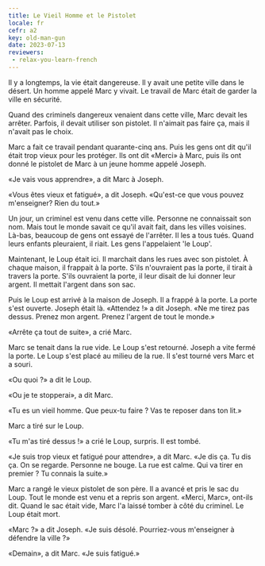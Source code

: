 ```yaml
---
title: Le Vieil Homme et le Pistolet
locale: fr
cefr: a2
key: old-man-gun
date: 2023-07-13
reviewers:
 - relax-you-learn-french
---
```


Il y a longtemps, la vie était dangereuse. Il y avait une petite ville dans le désert. Un homme appelé Marc y vivait. Le travail de Marc était de garder la ville en sécurité.

Quand des criminels dangereux venaient dans cette ville, Marc devait les arrêter. Parfois, il devait utiliser son pistolet. Il n'aimait pas faire ça, mais il n'avait pas le choix.

Marc a fait ce travail pendant quarante-cinq ans. Puis les gens ont dit qu'il était trop vieux pour les protéger. Ils ont dit «Merci» à Marc, puis ils ont donné le pistolet de Marc à un jeune homme appelé Joseph.

«Je vais vous apprendre», a dit Marc à Joseph.

«Vous êtes vieux et fatigué», a dit Joseph. «Qu'est-ce que vous pouvez m'enseigner? Rien du tout.»

Un jour, un criminel est venu dans cette ville. Personne ne connaissait son nom. Mais tout le monde savait ce qu'il avait fait, dans les villes voisines. Là-bas, beaucoup de gens ont essayé de l'arrêter. Il les a tous tués. Quand leurs enfants pleuraient, il riait. Les gens l'appelaient 'le Loup'.

Maintenant, le Loup était ici. Il marchait dans les rues avec son pistolet. À chaque maison, il frappait à la porte. S'ils n'ouvraient pas la porte, il tirait à travers la porte. S'ils ouvraient la porte, il leur disait de lui donner leur argent. Il mettait l'argent dans son sac.

Puis le Loup est arrivé à la maison de Joseph. Il a frappé à la porte. La porte s'est ouverte. Joseph était là. «Attendez !» a dit Joseph. «Ne me tirez pas dessus. Prenez mon argent. Prenez l'argent de tout le monde.»

«Arrête ça tout de suite», a crié Marc.

Marc se tenait dans la rue vide. Le Loup s'est retourné. Joseph a vite fermé la porte. Le Loup s'est placé au milieu de la rue. Il s'est tourné vers Marc et a souri.

«Ou quoi ?» a dit le Loup.

«Ou je te stopperai», a dit Marc.

«Tu es un vieil homme. Que peux-tu faire ? Vas te reposer dans ton lit.»

Marc a tiré sur le Loup.

«Tu m'as tiré dessus !» a crié le Loup, surpris. Il est tombé.

«Je suis trop vieux et fatigué pour attendre», a dit Marc. «Je dis ça. Tu dis ça. On se regarde. Personne ne bouge. La rue est calme. Qui va tirer en premier ? Tu connais la suite.»

Marc a rangé le vieux pistolet de son père. Il a avancé et pris le sac du Loup. Tout le monde est venu et a repris son argent. «Merci, Marc», ont-ils dit. Quand le sac était vide, Marc l'a laissé tomber à côté du criminel. Le Loup était mort.

«Marc ?» a dit Joseph. «Je suis désolé. Pourriez-vous m'enseigner à défendre la ville ?»

«Demain», a dit Marc. «Je suis fatigué.»